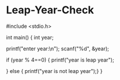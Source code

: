 # Leap-Year-Check

#include <stdio.h>

int main()
{
int year;

printf("enter year:\n");
scanf("%d", &year);

if (year % 4==0) {
  printf("year is leap year");
  
}
  else { printf("year is not leap year");}
}
